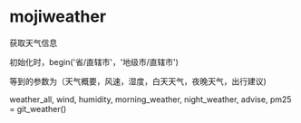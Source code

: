 # mojiweather
获取天气信息

初始化时，begin('省/直辖市'，'地级市/直辖市')  

等到的参数为（天气概要，风速，湿度，白天天气，夜晚天气，出行建议)  

weather_all, wind, humidity, morning_weather, night_weather, advise, pm25 = git_weather()  
